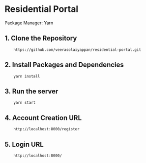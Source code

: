 # Residential Portal

Package Manager: Yarn


## **1. Clone the Repository**

```
    https://github.com/veerasolaiyappan/residential-portal.git

```

## **2. Install Packages and Dependencies**

```
    yarn install

```

## **3. Run the server**

```
    yarn start

```

## **4. Account Creation URL**

```
    http://localhost:8000/register

```

## **5. Login URL**

```
    http://localhost:8000/
    
```


